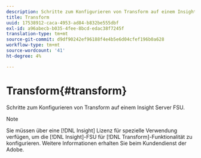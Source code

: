 ```yaml
---
description: Schritte zum Konfigurieren von Transform auf einem Insight Server FSU.
title: Transform
uuid: 17538912-caca-4953-ad84-b832be555dbf
exl-id: a96abecb-b035-4fee-8bcd-edac38f7245f
translation-type: tm+mt
source-git-commit: d9df90242ef96188f4e4b5e6d04cfef196b0a628
workflow-type: tm+mt
source-wordcount: '41'
ht-degree: 4%

---
```


# Transform{#transform}

Schritte zum Konfigurieren von Transform auf einem Insight Server FSU.

>[!NOTE]
>
>Sie müssen über eine [!DNL Insight] Lizenz für spezielle Verwendung verfügen, um die [!DNL Insight]-FSU für [!DNL Transform]-Funktionalität zu konfigurieren. Weitere Informationen erhalten Sie beim Kundendienst der Adobe.
